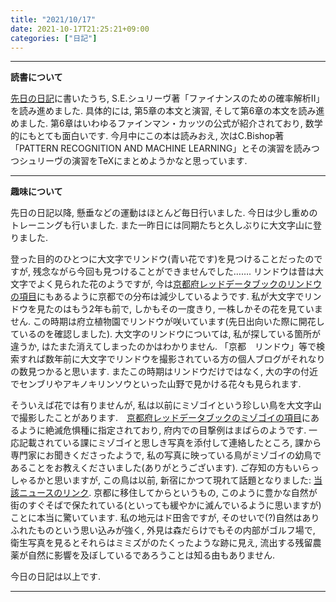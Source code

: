 ```yaml
---
title: "2021/10/17"
date: 2021-10-17T21:25:21+09:00
categories: ["日記"]
---
```


***

**読書について**

[先日の日記](https://aura-tks.github.io/portfolio/article/diary20211011/)に書いたうち, S.E.シュリーヴ著「ファイナンスのための確率解析II」を読み進めました. 具体的には, 第5章の本文と演習, そして第6章の本文を読み進めました. 第6章はいわゆるファインマン・カッツの公式が紹介されており, 数学的にもとても面白いです. 今月中にこの本は読みおえ, 次はC.Bishop著「PATTERN RECOGNITION AND MACHINE LEARNING」とその演習を読みつつシュリーヴの演習をTeXにまとめようかなと思っています.

***

**趣味について**

先日の日記以降, 懸垂などの運動はほとんど毎日行いました. 今日は少し重めのトレーニングも行いました. また一昨日には同期たちと久しぶりに大文字山に登りました.

登った目的のひとつに大文字でリンドウ(青い花です)を見つけることだったのですが, 残念ながら今回も見つけることができませんでした……. リンドウは昔は大文字でよく見られた花のようですが, 今は[京都府レッドデータブックのリンドウの項目](https://www.pref.kyoto.jp/kankyo/rdb/bio/db/flo0527.html)にもあるように京都での分布は減少しているようです. 私が大文字でリンドウを見たのはもう2年も前で, しかもその一度きり, 一株しかその花を見ていません. この時期は府立植物園でリンドウが咲いています(先日出向いた際に開花しているのを確認しました). 大文字のリンドウについては, 私が探している箇所が違うか, はたまた消えてしまったのかはわかりません. 「京都　リンドウ」等で検索すれば数年前に大文字でリンドウを撮影されている方の個人ブログがそれなりの数見つかると思います. またこの時期はリンドウだけではなく, 大の字の付近でセンブリやアキノキリンソウといった山野で見かける花々も見られます.

そういえば花では有りませんが, 私は以前にミゾゴイという珍しい鳥を大文字山で撮影したことがあります.　[京都府レッドデータブックのミゾゴイの項目](https://www.pref.kyoto.jp/kankyo/rdb/bio/db/bird0001.html)にあるように絶滅危惧種に指定されており, 府内での目撃例はまばらのようです. 一応記載されている課にミゾゴイと思しき写真を添付して連絡したところ, 課から専門家にお聞きくださったようで, 私の写真に映っている鳥がミゾゴイの幼鳥であることをお教えくださいました(ありがとうございます). ご存知の方もいらっしゃるかと思いますが, この鳥は以前, 新宿にかつて現れて話題となりました: [当該ニュースのリンク](https://j-town.net/2020/06/23306540.html?p=all). 京都に移住してからというもの, このように豊かな自然が街のすぐそばで保たれている(といっても緩やかに滅んでいるように思いますが)ことに本当に驚いています. 私の地元はド田舎ですが, そのせいで(?)自然はありふれたものという思い込みが強く, 外見は森だらけでもその内部がゴルフ場で, 衛生写真を見るとそれらはミミズがのたくったような跡に見え, 流出する残留農薬が自然に影響を及ぼしているであろうことは知る由もありません. 

今日の日記は以上です.

***
